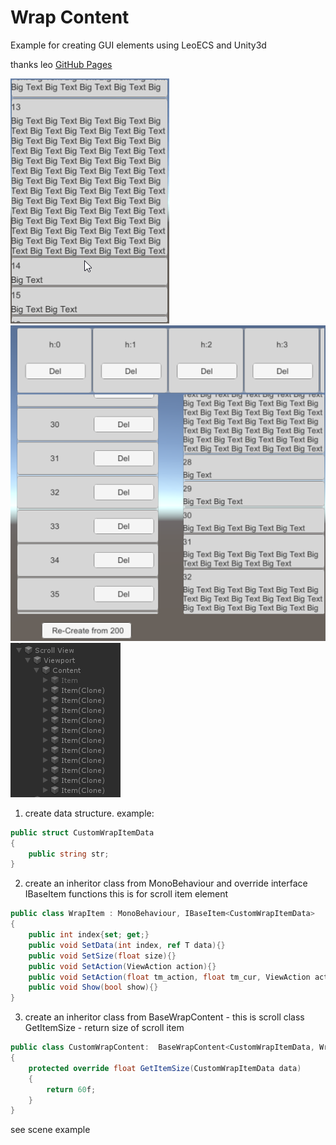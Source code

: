 # Wrap Content

Example for creating GUI elements using LeoECS and Unity3d

thanks leo [GitHub Pages](https://github.com/Leopotam/ecs)

![screenshot_0](/Img/wrap_content.gif)
![screenshot_1](/Img/wrap_content.png)
![screenshot_2](/Img/wrap_scroll_hierarchy.png)
 
1. create data structure.
example:

```C#
public struct CustomWrapItemData
{
    public string str;
}
```

2. create an inheritor class from MonoBehaviour and override interface IBaseItem functions
this is for scroll item element

```C#
public class WrapItem : MonoBehaviour, IBaseItem<CustomWrapItemData>
{
    public int index{set; get;} 
    public void SetData(int index, ref T data){}
    public void SetSize(float size){}
    public void SetAction(ViewAction action){}
    public void SetAction(float tm_action, float tm_cur, ViewAction action){}
    public void Show(bool show){}
}
```

3. create an inheritor class from BaseWrapContent - this is scroll class
GetItemSize - return size of scroll item

```C#
public class CustomWrapContent:  BaseWrapContent<CustomWrapItemData, WrapItem>
{
    protected override float GetItemSize(CustomWrapItemData data)
    {
        return 60f;
    }
}
```

see scene example